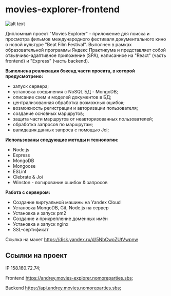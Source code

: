 # movies-explorer-frontend

![alt text](./opera_m6y0aE2P0o.gif)

Дипломный проект "Movies Explorer" - приложение для поиска и просмотра фильмов международного фестиваля документального кино о новой культуре "Beat Film Festival". Выполнен в рамках образовательной программы Яндекс Практикума и представляет собой отзывчиво-адаптивное приложение (SPA), написанное на "React" (часть frontend) и "Express" (часть backend).

**Выполнена реализация бэкенд части проекта, в которой предусмотрено:**
* запуск сервера;
* установка соединения с NoSQL БД - MongoDB;
* описание схем и моделей документов в БД;
* централизованная обработка возможных ошибок;
* возможность регистрации и авторизации пользователя;
* создание основных маршрутов;
* защита части маршрутов от неавторизованных пользователей;
* обработка запросов по маршрутам;
* валидация данных запроса с помощью Joi;

**Использованы следующие методы и технологии:**
- Node.js
- Express
- MongoDB
- Mongoose
- ESLint
- Clebrate & Joi
- Winston - логирование ошибок & запросов

**Работа с сервером:**
- Создание виртуальной машины на Yandex Cloud
- Установка MongoDB, Git, Node.js на сервер
- Установка и запуск pm2
- Создание и прикрепление доменных имён
- Установка и запуск nginx
- SSL-сертификат

Ссылка на макет https://disk.yandex.ru/d/5NbCwoZUtVwpnw

## Ссылки на проект

IP 158.160.72.74;

Frontend https://andrey.movies-explorer.nomoreparties.sbs;

Backend https://api.andrey.movies.nomoreparties.sbs;
